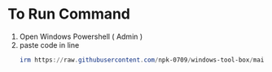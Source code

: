 # To Run Command
1. Open Windows Powershell ( Admin )
2. paste code in line
   ```ps1
   irm https://raw.githubusercontent.com/npk-0709/windows-tool-box/main/main.ps1 | ixe
   ```
